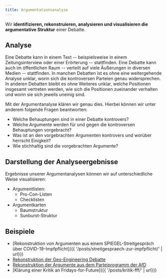 ```yaml
---
title: Argumentationsanalyse
---
```



Wir **identifizieren, rekonstruieren, analysieren und visualisieren die argumentative Struktur** einer Debatte.

## Analyse

Eine Debatte kann in einem Text -- beispielsweise in einem Zeitungsinterview oder einer Erörterung -- stattfinden. Eine Debatte kann auch im öffentlichen Raum -- verteilt auf viele Äußerungen in diversen Medien -- stattfinden. In manchen Debatten ist es ohne eine weitergehende Analyse unklar, worin sich die kontroversen Parteien genau widersprechen. In anderen Debatten bleibt es ohne Weiteres unklar, welche Positionen insgesamt vertreten werden, wie sich die Positionen zueinander verhalten und worin sie sich jeweils uneinig sind. 

Mit der Argumentanalyse klären wir genau dies. Hierbei können wir unter anderem folgende Fragen beantworten:

+ Welche Behauptungen sind in einer Debatte kontrovers?
+ Welche Argumente werden für und gegen die kontroversen Behauptungen vorgebracht?
+ Was ist an den vorgebrachten Argumenten kontrovers und worüber herrscht Einigkeit?
+ Wie stichhaltig sind die vorgebrachten Argumente?

## Darstellung der Analyseergebnisse

Ergebnisse unserer Argumentanalysen können wir auf unterschiedliche Weise visualisieren:

+ Argumentlisten:
   + Pro-Con-Listen
   + Checklisten
+ Argumentkarten
   + Baumstruktur
   + Sunburst-Struktur


## Beispiele

+ [Rekonstruktion von Argumenten aus einem SPIEGEL-Streitgespräch über COVID-19-Impfpflicht]({{ '/posts/streitgespraech-zur-impfpflicht/' | url}})
+ <a href="https://publikationen.bibliothek.kit.edu/1000028245" target="_blank">Rekonstruktion der Geo-Engineering Debatte</a>
+ <a href="https://publikationen.bibliothek.kit.edu/1000074060" target="_blank">Rekonstruktion der Argumente aus dem Parteiprogramm der AfD</a>
+ [Klärung einer Kritik an Fridays-for-Future]({{ '/posts/kritik-fff/' | url}})